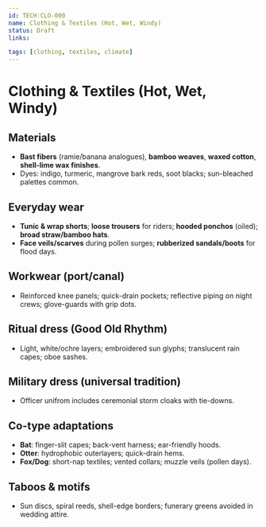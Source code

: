 ```yaml
---
id: TECH:CLO-000
name: Clothing & Textiles (Hot, Wet, Windy)
status: Draft
links:

tags: [clothing, textiles, climate]
---
```


# Clothing & Textiles (Hot, Wet, Windy)

## Materials
- **Bast fibers** (ramie/banana analogues), **bamboo weaves**, **waxed cotton**, **shell-lime wax finishes**.
- Dyes: indigo, turmeric, mangrove bark reds, soot blacks; sun-bleached palettes common.

## Everyday wear
- **Tunic & wrap shorts**; **loose trousers** for riders; **hooded ponchos** (oiled); **broad straw/bamboo hats**.
- **Face veils/scarves** during pollen surges; **rubberized sandals/boots** for flood days.

## Workwear (port/canal)
- Reinforced knee panels; quick-drain pockets; reflective piping on night crews; glove-guards with grip dots.

## Ritual dress (Good Old Rhythm)
- Light, white/ochre layers; embroidered sun glyphs; translucent rain capes; oboe sashes.

## Military dress (universal tradition)
- Officer unifrom includes ceremonial storm cloaks with tie-downs.

## Co-type adaptations
- **Bat**: finger-slit capes; back-vent harness; ear-friendly hoods.
- **Otter**: hydrophobic outerlayers; quick-drain hems.
- **Fox/Dog**: short-nap textiles; vented collars; muzzle veils (pollen days).

## Taboos & motifs
- Sun discs, spiral reeds, shell-edge borders; funerary greens avoided in wedding attire.

